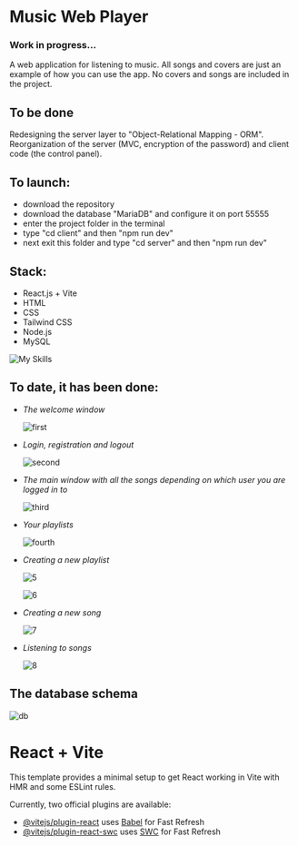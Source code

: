 # Music Web Player

<h3>Work in progress...</h3>
<p>A web application for listening to music. All songs and covers are just an example of how you can use the app. No covers and songs are included in the project.</p>

<h2>To be done</h2>
Redesigning the server layer to "Object-Relational Mapping - ORM". Reorganization of the server (MVC, encryption of the password) and client code (the control panel).
<h2>To launch:</h2>
<ul>
  <li>download the repository</li>
  <li>download the database "MariaDB" and configure it on port 55555</li>
  <li>enter the project folder in the terminal</li>
  <li>type "cd client" and then "npm run dev"</li>
  <li>next exit this folder and type "cd server" and then "npm run dev"</li>
</ul>

<h2>Stack:</h2>
<ul>
  <li>React.js + Vite</li>
  <li>HTML</li>
  <li>CSS</li>
  <li>Tailwind CSS</li>
  <li>Node.js</li>
  <li>MySQL</li>
</ul>

![My Skills](https://skillicons.dev/icons?i=react,vite,js,html,css,tailwind,nodejs,mysql)

<h2>To date, it has been done:</h2>
<ul>
    <li><i>The welcome window</i></li>
  
  ![first](https://github.com/tchelmecki/Music-web-player/assets/121833733/3d0f7ed3-6e0a-4d07-987e-bedcee0d8e58)

  <li><i>Login, registration and logout</i></li>
  
![second](https://github.com/tchelmecki/Music-web-player/assets/121833733/a3851310-0946-4917-95a2-9a3ec19eb58c)

  <li><i>The main window with all the songs depending on which user you are logged in to</i></li>
  
  ![third](https://github.com/tchelmecki/Music-web-player/assets/121833733/5cc1acb1-11de-43a2-b79e-cfae73ae390a)

  <li><i>Your playlists</i></li>
  
  ![fourth](https://github.com/tchelmecki/Music-web-player/assets/121833733/b945adc5-5c3b-4d9d-892e-ffd671181573)

  <li><i>Creating a new playlist</i></li>

  ![5](https://github.com/tchelmecki/Music-web-player/assets/121833733/8ca16435-759d-442a-9cc4-538aff18abf6)

  ![6](https://github.com/tchelmecki/Music-web-player/assets/121833733/b2d4f510-6085-4634-9c1c-e0245c632325)

  <li><i>Creating a new song</i></li>

  ![7](https://github.com/tchelmecki/Music-web-player/assets/121833733/991bf8f2-e1f1-405c-9a25-86445abb7c38)

  <li><i>Listening to songs</i></li>

  ![8](https://github.com/tchelmecki/Music-web-player/assets/121833733/32e73560-2fce-4722-95ec-350a7fde9fff)
  
</ul>

<h2>The database schema</h2>

![db](https://github.com/tchelmecki/Music-web-player/assets/121833733/3bb55194-7d39-4b9a-872f-fd0f29f672f9)


# React + Vite

This template provides a minimal setup to get React working in Vite with HMR and some ESLint rules.

Currently, two official plugins are available:

- [@vitejs/plugin-react](https://github.com/vitejs/vite-plugin-react/blob/main/packages/plugin-react/README.md) uses [Babel](https://babeljs.io/) for Fast Refresh
- [@vitejs/plugin-react-swc](https://github.com/vitejs/vite-plugin-react-swc) uses [SWC](https://swc.rs/) for Fast Refresh
